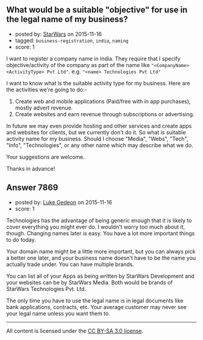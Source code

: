 ## What would be a suitable "objective" for use in the legal name of my business?

- posted by: [StarWars](https://stackexchange.com/users/301627/starwars) on 2015-11-16
- tagged: `business-registration`, `india`, `naming`
- score: 1

<p>I want to register a company name in India. They require that I specify objective/activity of the company as part of the name like <code>"&lt;CompanyName&gt; &lt;ActivityType&gt; Pvt Ltd"</code>. e.g. <code>"&lt;name&gt; Technologies Pvt Ltd"</code></p>

<p>I want to know what is the suitable activity type for my business. Here are the activities we're going to do:-</p>

<ol>
<li>Create web and mobile applications (Paid/free with in app
purchases), mostly advert revenue.</li>
<li>Create websites and earn revenue through subscriptions or advertising.</li>
</ol>

<p>In future we may even provide hosting and other services and create apps and websites for clients, but we currently don't do it.
So what is suitable activity name for my business. Should I choose "Media", "Webs", "Tech", "Info", "Technologies", or any other name which may describe what we do.</p>

<p>Your suggestions are welcome.</p>

<p>Thanks in advance!</p>



## Answer 7869

- posted by: [Luke Gedeon](https://stackexchange.com/users/1119600/luke-gedeon) on 2015-11-16
- score: 1

<p>Technologies has the advantage of being generic enough that it is likely to cover everything you might ever do. I wouldn't worry too much about it, though. Changing names later is easy. You have a lot more important things to do today.</p>

<p>Your domain name might be a little more important, but you can always pick a better one later, and your business name doesn't have to be the name you actually trade under. You can have multiple brands.</p>

<p>You can list all of your Apps as being written by StarWars Development and your websites can be by StarWars Media. Both would be brands of StarWars Technologies Pvt. Ltd.</p>

<p>The only time you have to use the legal name is in legal documents like bank applications, contracts, etc. Your average customer may never see your legal name unless you want them to.</p>




---

All content is licensed under the [CC BY-SA 3.0 license](https://creativecommons.org/licenses/by-sa/3.0/).
